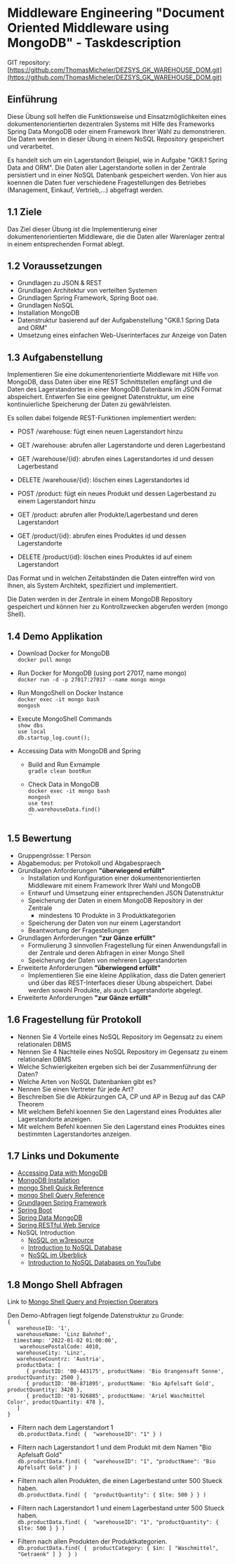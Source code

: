 # Middleware Engineering "Document Oriented Middleware using MongoDB" - Taskdescription
GIT repository: [https://github.com/ThomasMicheler/DEZSYS_GK_WAREHOUSE_DOM.git](https://github.com/ThomasMicheler/DEZSYS_GK_WAREHOUSE_DOM.git)

## Einführung

Diese Übung soll helfen die Funktionsweise und Einsatzmöglichkeiten eines dokumentenorientierten dezentralen Systems mit Hilfe des Frameworks Spring Data MongoDB oder einem Framework Ihrer Wahl zu demonstrieren. Die Daten werden in dieser Übung in einem NoSQL Repository gespeichert und verarbeitet.

Es handelt sich um ein Lagerstandort Beispiel, wie in Aufgabe "GK8.1 Spring Data and ORM". Die Daten aller Lagerstandorte sollen in der Zentrale persistiert und in einer NoSQL Datenbank gespeichert werden. Von hier aus koennen die Daten fuer verschiedene Fragestellungen des Betriebes (Management, Einkauf, Vertrieb,...) abgefragt werden.

## 1.1 Ziele

Das Ziel dieser Übung ist die Implementierung einer dokumentenorientierten Middleware, die die Daten aller Warenlager zentral in einem entsprechenden Format ablegt.

## 1.2 Voraussetzungen

* Grundlagen zu JSON & REST
* Grundlagen Architektur von verteilten Systemen
* Grundlagen Spring Framework, Spring Boot oae.
* Grundlagen NoSQL
* Installation MongoDB
* Datenstruktur basierend auf der Aufgabenstellung "GK8.1 Spring Data and ORM"
* Umsetzung eines einfachen Web-Userinterfaces zur Anzeige von Daten


## 1.3 Aufgabenstellung

Implementieren Sie eine dokumentenorientierte Middleware mit Hilfe von MongoDB, dass Daten über eine REST Schnittstellen empfängt und die Daten des Lagerstandortes in einer MongoDB Datenbank im JSON Format abspeichert. Entwerfen Sie eine geeignet Datenstruktur, um eine kontinuierliche Speicherung der Daten zu gewährleisten.

Es sollen dabei folgende REST-Funktionen implementiert werden:
* POST /warehouse: fügt einen neuen Lagerstandort hinzu
* GET /warehouse: abrufen aller Lagerstandorte und deren Lagerbestand
* GET /warehouse/{id}: abrufen eines Lagerstandortes id und dessen Lagerbestand
* DELETE /warehouse/{id}: löschen eines Lagerstandortes id 

* POST /product: fügt ein neues Produkt und dessen Lagerbestand zu einem Lagerstandort hinzu
* GET /product: abrufen aller Produkte/Lagerbestand und deren Lagerstandort
* GET /product/{id}: abrufen eines Produktes id und dessen Lagerstandorte
* DELETE /product/{id}: löschen eines Produktes id auf einem Lagerstandort

Das Format und in welchen Zeitabständen die Daten eintreffen wird von Ihnen, als System Architekt, spezifiziert und implementiert.

Die Daten werden in der Zentrale in einem MongoDB Repository gespeichert und können hier zu Kontrollzwecken abgerufen werden (mongo Shell).

## 1.4 Demo Applikation

* Download Docker for MongoDB  
  `docker pull mongo`  

* Run Docker for MongoDB (using port 27017, name mongo)  
  `docker run -d -p 27017:27017 --name mongo mongo`  

* Run MongoShell on Docker Instance  
  `docker exec -it mongo bash`  
  `mongosh`  

* Execute MongoShell Commands  
	`show dbs`  
	`use local`  
	`db.startup_log.count();`  

* Accessing Data with MongoDB and Spring  
  - Build and Run Exmample  
	  `gradle clean bootRun`  

  - Check Data in MongoDB  
		`docker exec -it mongo bash`  
		`mongosh`  
		`use test`  
		`db.warehouseData.find()`  
	  	``

## 1.5 Bewertung  

*   Gruppengrösse: 1 Person
*   Abgabemodus: per Protokoll und Abgabespraech
*   Grundlagen Anforderungen **"überwiegend erfüllt"**
    * Installation und Konfiguration einer dokumentenorientierten Middleware mit einem Framework Ihrer Wahl und MongoDB
    * Entwurf und Umsetzung einer entsprechenden JSON Datenstruktur
    * Speicherung der Daten in einem MongoDB Repository in der Zentrale
        - mindestens 10 Produkte in 3 Produktkategorien
    * Speicherung der Daten von nur einem Lagerstandort
    * Beantwortung der Fragestellungen   
*   Grundlagen Anforderungen **"zur Gänze erfüllt"**
    * Formulierung 3 sinnvollen Fragestellung für einen Anwendungsfall in der Zentrale und deren Abfragen in einer Mongo Shell
    * Speicherung der Daten von mehreren Lagerstandorten
*   Erweiterte Anforderungen **"überwiegend erfüllt"**
    * Implementieren Sie eine kleine Applikation, dass die Daten generiert und über das REST-Interfaces dieser Übung abspeichert. Dabei werden sowohl Produkte, als auch Lagerstandorte abgelegt.
*   Erweiterte Anforderungen **"zur Gänze erfüllt"**


## 1.6 Fragestellung für Protokoll

+ Nennen Sie 4 Vorteile eines NoSQL Repository im Gegensatz zu einem relationalen DBMS
+ Nennen Sie 4 Nachteile eines NoSQL Repository im Gegensatz zu einem relationalen DBMS
+ Welche Schwierigkeiten ergeben sich bei der Zusammenführung der Daten?
+ Welche Arten von NoSQL Datenbanken gibt es?
+ Nennen Sie einen Vertreter für jede Art?
+ Beschreiben Sie die Abkürzungen CA, CP und AP in Bezug auf das CAP Theorem
+ Mit welchem Befehl koennen Sie den Lagerstand eines Produktes aller Lagerstandorte anzeigen.
+ Mit welchem Befehl koennen Sie den Lagerstand eines Produktes eines bestimmten Lagerstandortes anzeigen.

## 1.7 Links und Dokumente
* [Accessing Data with MongoDB](https://spring.io/guides/gs/accessing-data-mongodb/)
* [MongoDB Installation](https://docs.mongodb.com/manual/administration/install-community/)
* [mongo Shell Quick Reference](https://docs.mongodb.com/manual/reference/mongo-shell/)
* [mongo Shell Query Reference](https://www.mongodb.com/docs/manual/tutorial/query-embedded-documents/)
* [Grundlagen Spring Framework](https://spring.io/)
* [Spring Boot](https://spring.io/guides/gs/spring-boot/)
* [Spring Data MongoDB](https://spring.io/projects/spring-data-mongodb)
* [Spring RESTful Web Service](https://spring.io/guides/gs/rest-service/#use-maven)
* NoSQL Introduction
  - [NoSQL on w3resource](https://www.w3resource.com/mongodb/nosql.php)  
  - [Introduction to NoSQL Database](https://www.edureka.co/blog/introduction-to-nosql-database/)  
  - [NoSQL im Überblick](https://www.heise.de/ct/artikel/NoSQL-im-Ueberblick-1012483.html)  
  - [Introduction to NoSQL Databases on YouTube ](https://www.youtube.com/watch?v=2yQ9TGFpDuM)  


## 1.8 Mongo Shell Abfragen  
  
Link to [Mongo Shell Query and Projection Operators](https://docs.mongodb.com/manual/reference/operator/query/)

Den Demo-Abfragen liegt folgende Datenstruktur zu Grunde:   
   `{  `  
   `    warehouseID: '1',   `   
   `    warehouseName: 'Linz Bahnhof',   `   
   `   timestamp: '2022-01-02 01:00:00',   `   
   `    warehousePostalCode: 4010,`    
   `   warehouseCity: 'Linz',`   
   `   warehouseCountrz: 'Austria',`   
   `   productData: [`  
   `      { productID: '00-443175', productName: 'Bio Orangensaft Sonne', productQuantity: 2500 },`    
   `      { productID: '00-871895', productName: 'Bio Apfelsaft Gold', productQuantity: 3420 },`    
   `      { productID: '01-926885', productName: 'Ariel Waschmittel Color', productQuantity: 478 },`     
   `   ]`   
    `}`
  
* Filtern nach dem Lagerstandort 1    
`db.productData.find( { 
	"warehouseID": "1"
} )`


* Filtern nach Lagerstandort 1 und dem Produkt mit dem Namen "Bio Apfelsaft Gold"  
`db.productData.find( { 
	"warehouseID": "1",
        "productName": "Bio Apfelsaft Gold"
} )`

* Filtern nach allen Produkten, die einen Lagerbestand unter 500 Stueck haben.  
`db.productData.find( { 
	"productQuantity": { $lte: 500 }
} )`

* Filtern nach Lagerstandort 1 und einem Lagerbestand unter 500 Stueck haben.  
`db.productData.find( { 
    "warehouseID": "1",
    "productQuantity": { $lte: 500 }
} )`

* Filtern nach allen Produkten der Produktkategorien.  
`db.productData.find( { 
     productCategory: { $in: [ "Waschmittel", "Getraenk" ] } 
} )`
